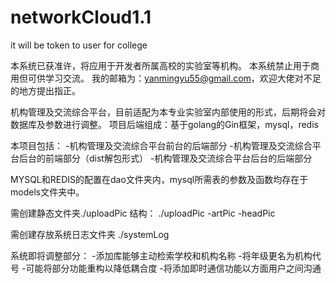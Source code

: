 # networkCloud1.1
it will be token to user for college

本系统已获准许，将应用于开发者所属高校的实验室等机构。
本系统禁止用于商用但可供学习交流。
我的邮箱为：yanmingyu55@gmail.com，欢迎大佬对不足的地方提出指正。

机构管理及交流综合平台，目前适配为本专业实验室内部使用的形式，后期将会对数据库及参数进行调整。
项目后端组成：基于golang的Gin框架，mysql，redis
  
本项目包括：
  -机构管理及交流综合平台前台的后端部分
  -机构管理及交流综合平台后台的前端部分（dist解包形式）
  -机构管理及交流综合平台后台的后端部分
  
MYSQL和REDIS的配置在dao文件夹内，mysql所需表的参数及函数均存在于models文件夹中。

需创建静态文件夹./uploadPic
结构：
  ./uploadPic
    -artPic
    -headPic
 
需创建存放系统日志文件夹 ./systemLog


系统即将调整部分：
  -添加库能够主动检索学校和机构名称
  -将年级更名为机构代号
  -可能将部分功能重构以降低耦合度
  -将添加即时通信功能以方面用户之间沟通
